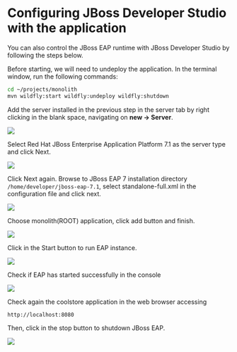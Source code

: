 # Configuring JBoss Developer Studio with the application

You can also control the JBoss EAP runtime with JBoss Developer Studio by following the steps below.

Before starting, we will need to undeploy the application. In the terminal window, run the following commands:

```bash
cd ~/projects/monolith
mvn wildfly:start wildfly:undeploy wildfly:shutdown
```

Add the server installed in the previous step in the server tab by right clicking in the blank space, navigating on **new → Server**.

![](../images/scenario1/image42.png)

Select Red Hat JBoss Enterprise Application Platform 7.1 as the server type and click Next.

![](../images/scenario1/image58.png)

Click Next again. Browse to JBoss EAP 7 installation directory `/home/developer/jboss-eap-7.1`, select standalone-full.xml in the configuration file and click next.

![](../images/scenario1/image21.png)

Choose monolith\(ROOT\) application, click add button and finish.

![](../images/scenario1/image44.png)

Click in the Start button to run EAP instance.

![](../images/scenario1/image18.png)

Check if EAP has started successfully in the console

![](../images/scenario1/image2.png)

Check again the coolstore application in the web browser accessing

`http://localhost:8080`

Then, click in the stop button to shutdown JBoss EAP.

![](../images/scenario1/image1.png)

